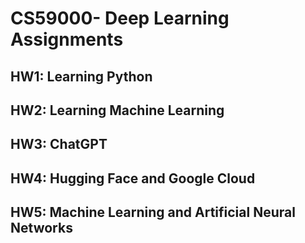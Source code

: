 # CS59000- Deep Learning Assignments

## HW1: Learning Python
## HW2: Learning Machine Learning
## HW3: ChatGPT
## HW4: Hugging Face and Google Cloud
## HW5: Machine Learning and Artificial Neural Networks
